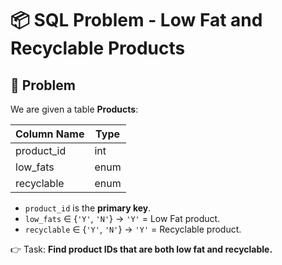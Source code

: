 # 📦 SQL Problem - Low Fat and Recyclable Products

## 📖 Problem
We are given a table **Products**:

| Column Name | Type  |
|-------------|-------|
| product_id  | int   |
| low_fats    | enum  |
| recyclable  | enum  |

- `product_id` is the **primary key**.  
- `low_fats` ∈ {`'Y'`, `'N'`} → `'Y'` = Low Fat product.  
- `recyclable` ∈ {`'Y'`, `'N'`} → `'Y'` = Recyclable product.  

👉 Task: **Find product IDs that are both low fat and recyclable.**


